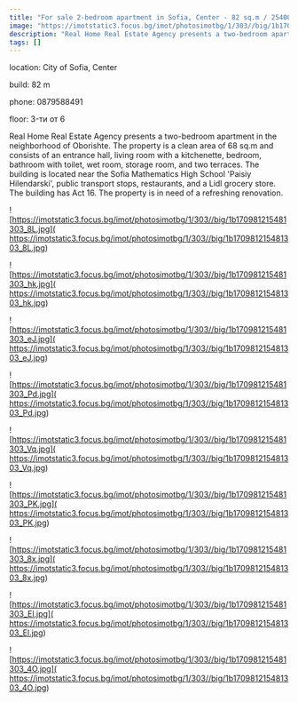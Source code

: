 ```yaml
---
title: "For sale 2-bedroom apartment in Sofia, Center - 82 sq.m / 254000 EUR :: imot.bg Listing"
image: "https://imotstatic3.focus.bg/imot/photosimotbg/1/303//big/1b170981215481303_g9.jpg"
description: "Real Home Real Estate Agency presents a two-bedroom apartment in the neighborhood of Oborishte. The property is a clean area of 68 sq.m and consists of an entrance hall, living room with a kitchenette, bedroom, bathroom with toilet, wet room, storage room, and two terraces. The building is located near the Sofia Mathematics High School 'Paisiy Hilendarski', public transport stops, restaurants, and a Lidl grocery store. The building has Act 16. The property is in need of a refreshing renovation."
tags: []
---
```


location: City of Sofia, Center

build: 82 m

phone: 0879588491

floor: 3-ти от 6

Real Home Real Estate Agency presents a two-bedroom apartment in the neighborhood of Oborishte. The property is a clean area of 68 sq.m and consists of an entrance hall, living room with a kitchenette, bedroom, bathroom with toilet, wet room, storage room, and two terraces. The building is located near the Sofia Mathematics High School 'Paisiy Hilendarski', public transport stops, restaurants, and a Lidl grocery store. The building has Act 16. The property is in need of a refreshing renovation.


![https://imotstatic3.focus.bg/imot/photosimotbg/1/303//big/1b170981215481303_8L.jpg]( https://imotstatic3.focus.bg/imot/photosimotbg/1/303//big/1b170981215481303_8L.jpg)


![https://imotstatic3.focus.bg/imot/photosimotbg/1/303//big/1b170981215481303_hk.jpg]( https://imotstatic3.focus.bg/imot/photosimotbg/1/303//big/1b170981215481303_hk.jpg)


![https://imotstatic3.focus.bg/imot/photosimotbg/1/303//big/1b170981215481303_eJ.jpg]( https://imotstatic3.focus.bg/imot/photosimotbg/1/303//big/1b170981215481303_eJ.jpg)


![https://imotstatic3.focus.bg/imot/photosimotbg/1/303//big/1b170981215481303_Pd.jpg]( https://imotstatic3.focus.bg/imot/photosimotbg/1/303//big/1b170981215481303_Pd.jpg)


![https://imotstatic3.focus.bg/imot/photosimotbg/1/303//big/1b170981215481303_Vq.jpg]( https://imotstatic3.focus.bg/imot/photosimotbg/1/303//big/1b170981215481303_Vq.jpg)


![https://imotstatic3.focus.bg/imot/photosimotbg/1/303//big/1b170981215481303_PK.jpg]( https://imotstatic3.focus.bg/imot/photosimotbg/1/303//big/1b170981215481303_PK.jpg)


![https://imotstatic3.focus.bg/imot/photosimotbg/1/303//big/1b170981215481303_8x.jpg]( https://imotstatic3.focus.bg/imot/photosimotbg/1/303//big/1b170981215481303_8x.jpg)


![https://imotstatic3.focus.bg/imot/photosimotbg/1/303//big/1b170981215481303_El.jpg]( https://imotstatic3.focus.bg/imot/photosimotbg/1/303//big/1b170981215481303_El.jpg)


![https://imotstatic3.focus.bg/imot/photosimotbg/1/303//big/1b170981215481303_4O.jpg]( https://imotstatic3.focus.bg/imot/photosimotbg/1/303//big/1b170981215481303_4O.jpg)


